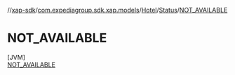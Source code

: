 //[xap-sdk](../../../../../index.md)/[com.expediagroup.sdk.xap.models](../../../index.md)/[Hotel](../../index.md)/[Status](../index.md)/[NOT_AVAILABLE](index.md)

# NOT_AVAILABLE

[JVM]\
[NOT_AVAILABLE](index.md)
